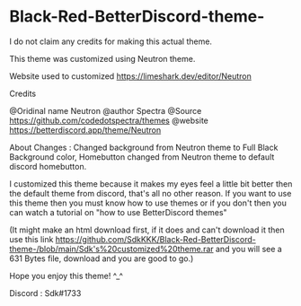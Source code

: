 # Black-Red-BetterDiscord-theme-


I do not claim any credits for making this actual theme.

This theme was customized using Neutron theme.

Website used to customized https://limeshark.dev/editor/Neutron

Credits

@Oridinal name Neutron 
@author Spectra 
@Source https://github.com/codedotspectra/themes
@website https://betterdiscord.app/theme/Neutron

About Changes : Changed background from Neutron theme to Full Black Background color, Homebutton changed from Neutron theme to default discord homebutton.

I customized this theme because it makes my eyes feel a little bit better then the default theme from discord, that's all no other reason. If you want to use this theme then you must know how to use themes or if you don't then you can watch a tutorial on "how to use BetterDiscord themes"

(It might make an html download first, if it does and can't download it then use this link https://github.com/SdkKKK/Black-Red-BetterDiscord-theme-/blob/main/Sdk's%20customized%20theme.rar and you will see a 631 Bytes file, download and you are good to go.)

Hope you enjoy this theme! ^_^

Discord : Sdk#1733
